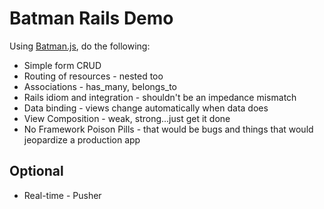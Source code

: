 Batman Rails Demo
=================

Using [Batman.js](http://www.batmanjs.org), do the following:

*   Simple form CRUD
*   Routing of resources - nested too
*   Associations - has_many, belongs_to
*   Rails idiom and integration - shouldn't be an impedance mismatch
*   Data binding - views change automatically when data does
*   View Composition - weak, strong...just get it done
*   No Framework Poison Pills - that would be bugs and things that would jeopardize a production app

Optional
--------

*   Real-time - Pusher